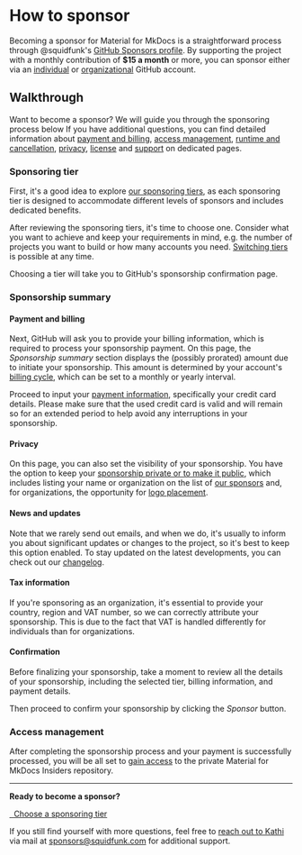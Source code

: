 # How to sponsor

Becoming a sponsor for Material for MkDocs is a straightforward process through
@squidfunk's [GitHub Sponsors profile]. By supporting
the project with a monthly contribution of __$15 a month__ or more, you can sponsor
either via an [individual] or [organizational] GitHub account.

  [GitHub Sponsors profile]: https://github.com/sponsors/squidfunk
  [individual]: access-management.md/#individuals
  [organizational]: access-management.md/#organizations

## Walkthrough

Want to become a sponsor? We will guide you through the sponsoring process below
If you have additional questions, you can find detailed information about
[payment and billing], [access management], [runtime and cancellation],
[privacy], [license] and [support] on dedicated pages.

  [payment and billing]: payment-and-billing.md
  [access management]: access-management.md
  [runtime and cancellation]: runtime-and-cancellation.md
  [privacy]: privacy.md
  [license]: license.md
  [support]: ../support.md

### Sponsoring tier

First, it's a good idea to explore [our sponsoring tiers], as each sponsoring
tier is designed to accommodate different levels of sponsors and includes
dedicated benefits.

After reviewing the sponsoring tiers, it's time to choose one. Consider what you
want to achieve and keep your requirements in mind, e.g. the number of projects
you want to build or how many accounts you need. [Switching tiers] is possible
at any time.

Choosing a tier will take you to GitHub's sponsorship confirmation page.

  [our sponsoring tiers]: sponsoring-tiers.md
  [Switching tiers]: sponsoring-tiers.md/#switching-tiers

### Sponsorship summary

#### Payment and billing

Next, GitHub will ask you to provide your billing information, which is required
to process your sponsorship payment. On this page, the _Sponsorship summary_
section displays the (possibly prorated) amount due to initiate your sponsorship.
This amount is determined by your account's [billing cycle], which can be set to
a monthly or yearly interval.

  [billing cycle]: https://docs.github.com/en/github/setting-up-and-managing-billing-and-payments-on-github/changing-the-duration-of-your-billing-cycle

Proceed to input your [payment information], specifically your credit card
details. Please make sure that the used credit card is valid and will remain
so for an extended period to help avoid any interruptions in your sponsorship.

  [payment information]: payment-and-billing.md

#### Privacy

On this page, you can also set the visibility of your sponsorship. You have the
option to keep your [sponsorship private or to make it public], which includes
listing your name or organization on the list of [our sponsors] and, for
organizations, the opportunity for [logo placement].

  [sponsorship private or to make it public]: privacy.md
  [our sponsors]: our-sponsors.md
  [logo placement]: our-sponsors.md/#premium-sponsors

#### News and updates

Note that we rarely send out emails, and when we do, it's usually to inform you
about significant updates or changes to the project, so it's best to keep this
option enabled. To stay updated on the latest developments, you can check out
our [changelog].

  [changelog]: ../changelog/index.md

#### Tax information

If you're sponsoring as an organization, it's essential to provide your country,
region and VAT number, so we can correctly attribute your sponsorship. This is
due to the fact that VAT is handled differently for individuals than for
organizations.

#### Confirmation

Before finalizing your sponsorship, take a moment to review all the details of
your sponsorship, including the selected tier, billing information, and payment
details.

Then proceed to confirm your sponsorship by clicking the _Sponsor_ button.

### Access management

After completing the sponsorship process and your payment is successfully
processed, you will be all set to [gain access] to the private Material for
MkDocs Insiders repository.

  [gain access]: access-management.md

---

__Ready to become a sponsor?__

[&nbsp; Choose a sponsoring tier <span class="mdx-sponsorship-count" data-mdx-component="sponsorship-count"></span>][sponsoring-tiers]

  [sponsoring-tiers]: sponsoring-tiers.md

If you still find yourself with more questions, feel free to [reach out to Kathi]
via mail at sponsors@squidfunk.com for additional support.

  [reach out to Kathi]: ../support.md/#sponsoring-support
